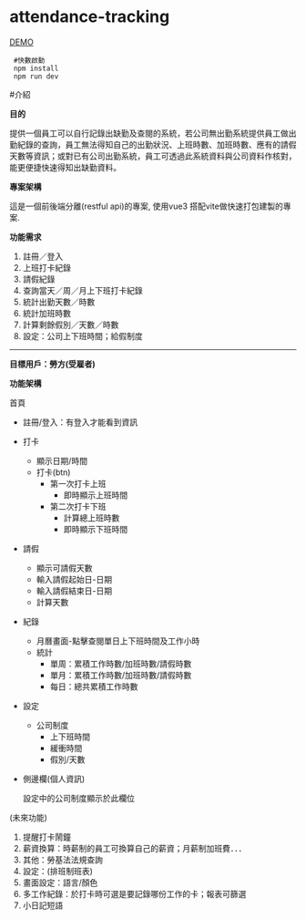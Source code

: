 # attendance-tracking



[DEMO](https://zxvscscbttb64.beefar4.com/#/signinRegister)

```
 #快數啟動
 npm install  
 npm run dev 
```
#介紹

**目的**

提供一個員工可以自行記錄出缺勤及查閱的系統，若公司無出勤系統提供員工做出勤紀錄的查詢，員工無法得知自己的出勤狀況、上班時數、加班時數、應有的請假天數等資訊；或對已有公司出勤系統，員工可透過此系統資料與公司資料作核對，能更便捷快速得知出缺勤資料。

**專案架構**

這是一個前後端分離(restful api)的專案,
使用vue3 搭配vite做快速打包建製的專案.

**功能需求**

1. 註冊／登入
2. 上班打卡紀錄
3. 請假紀錄
4. 查詢當天／周／月上下班打卡紀錄
5. 統計出勤天數／時數
6. 統計加班時數
7. 計算剩餘假別／天數／時數
8. 設定：公司上下班時間；給假制度

---

**目標用戶：勞方(受雇者)**

**功能架構**

首頁

- 註冊/登入：有登入才能看到資訊
- 打卡
    - 顯示日期/時間
    - 打卡(btn)
        - 第一次打卡上班
            - 即時顯示上班時間
        - 第二次打卡下班
            - 計算總上班時數
            - 即時顯示下班時間
- 請假
    - 顯示可請假天數
    - 輸入請假起始日-日期
    - 輸入請假結束日-日期
    - 計算天數
  
- 紀錄
    - 月曆畫面-點擊查閱單日上下班時間及工作小時
    - 統計
        - 單周：累積工作時數/加班時數/請假時數
        - 單月：累積工作時數/加班時數/請假時數
        - 每日：總共累積工作時數
    
- 設定
    - 公司制度
        - 上下班時間
        - 緩衝時間
        - 假別/天數
    
- 側邊欄(個人資訊)

    設定中的公司制度顯示於此欄位
    
(未來功能)

1. 提醒打卡鬧鐘
2. 薪資換算：時薪制的員工可換算自己的薪資；月薪制加班費．．．
3. 其他：勞基法法規查詢
4. 設定：(排班制班表)
5. 畫面設定：語言/顏色
6. 多工作紀錄：於打卡時可選是要記錄哪份工作的卡；報表可篩選
7. 小日記短語

